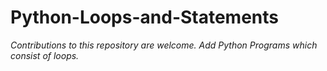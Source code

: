 # Python-Loops-and-Statements


*Contributions to this repository are welcome. Add Python Programs which consist of loops.*


